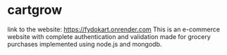 # cartgrow
link to the website: https://fydokart.onrender.com
This is an e-commerce website with complete authentication and validation made for  grocery purchases implemented using node.js and mongodb.
